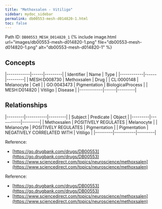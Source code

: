 ```yaml
---
title: "Methoxsalen - Vitiligo"
sidebar: mydoc_sidebar
permalink: db00553-mesh-d014820-1.html
toc: false 
---
```



Path ID: `DB00553_MESH_D014820_1`
{% include image.html url="images/db00553-mesh-d014820-1.png" file="db00553-mesh-d014820-1.png" alt="db00553-mesh-d014820-1" %}

## Concepts

|------------|------|---------|
| Identifier | Name | Type    |
|------------|------|---------|
| MESH:D008730 | Methoxsalen | Drug |
| CL:0000148 | Melanocyte | Cell |
| GO:0043473 | Pigmentation | BiologicalProcess |
| MESH:D014820 | Vitiligo | Disease |
|------------|------|---------|

## Relationships

|---------|-----------|---------|
| Subject | Predicate | Object  |
|---------|-----------|---------|
| Methoxsalen | POSITIVELY REGULATES | Melanocyte |
| Melanocyte | POSITIVELY REGULATES | Pigmentation |
| Pigmentation | NEGATIVELY CORRELATED WITH | Vitiligo |
|---------|-----------|---------|

Reference: 
  - [https://go.drugbank.com/drugs/DB00553](https://go.drugbank.com/drugs/DB00553)
  - [https://www.sciencedirect.com/topics/neuroscience/methoxsalen](https://www.sciencedirect.com/topics/neuroscience/methoxsalen)

Reference: 
  - [https://go.drugbank.com/drugs/DB00553](https://go.drugbank.com/drugs/DB00553)
  - [https://www.sciencedirect.com/topics/neuroscience/methoxsalen](https://www.sciencedirect.com/topics/neuroscience/methoxsalen)
